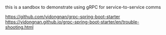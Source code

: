 this is a sandbox to demonstrate using gRPC for service-to-service comms

https://github.com/yidongnan/grpc-spring-boot-starter
https://yidongnan.github.io/grpc-spring-boot-starter/en/trouble-shooting.html
